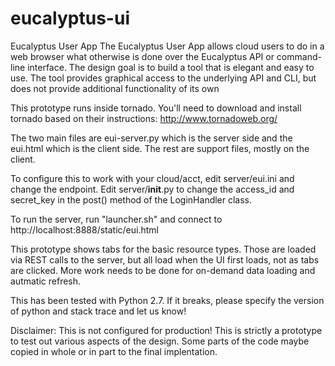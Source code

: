 eucalyptus-ui
=============

Eucalyptus User App
The Eucalyptus User App allows cloud users to do in a web browser what otherwise is done over the Eucalyptus API or command-line interface. 
The design goal is to build a tool that is elegant and easy to use. 
The tool provides graphical access to the underlying API and CLI, but does not provide additional functionality of its own

This prototype runs inside tornado. You'll need to download and install tornado based on their instructions: http://www.tornadoweb.org/

The two main files are eui-server.py which is the server side and the eui.html which is the client side. The rest are support files, mostly on the client.

To configure this to work with your cloud/acct, edit server/eui.ini and change the endpoint. Edit server/__init__.py to change the access_id and secret_key in the post() method of the LoginHandler class.

To run the server, run "launcher.sh" and connect to http://localhost:8888/static/eui.html

This prototype shows tabs for the basic resource types. Those are loaded via REST calls to the server, but all load when the UI first loads, not as tabs are clicked. More work needs to be done for on-demand data loading and autmatic refresh.

This has been tested with Python 2.7. If it breaks, please specify the version of python and stack trace and let us know!

Disclaimer: This is not configured for production! This is strictly a prototype to test out various aspects of the design. Some parts of the code maybe copied in whole or in part to the final implentation. 
